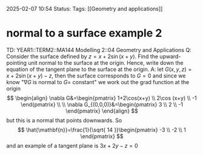 2025-02-07 10:54
Status: 
Tags: [[Geometry and applications]]
# normal to a surface example 2

TD: YEAR1::TERM2::MA144 Modelling 2::04 Geometry and Applications
Q: Consider the surface defined by $z = x + 2 \sin(x + y)$.
Find the upward-pointing unit normal to the surface at the origin.
Hence, write down the equation of the tangent plane to the surface at the origin.
A: let $G(x,y,z)=x+2\sin(x+y)-z$, then the surface corresponds to $G=0$
and since we know "$\nabla G$ is normal to $G=$ constant" we work out the grad function at the origin$$
\begin{align}
\nabla G&=\begin{pmatrix}
1+2\cos(x+y) \\
2\cos (x+y) \\
-1
\end{pmatrix} \\
 \\
\nabla G_{(0,0,0)}&=\begin{pmatrix}
3 \\
2  \\
-1
\end{pmatrix}
\end{align}
$$but this is a normal that points downwards. So $$
\hat{\mathbf{n}}=\frac{1}{\sqrt{ 14 }}\begin{pmatrix}
-3 \\
-2 \\
1
\end{pmatrix}
$$and an example of a tangent plane is $3x+2y-z=0$
<!--ID: 1738926307805-->

